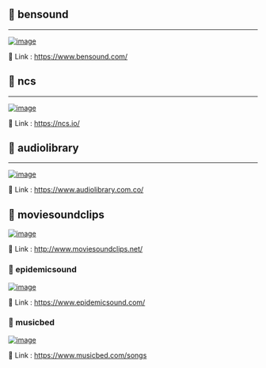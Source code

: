 ## 🚀 bensound
---
[![image](https://github.com/liebespaar93/youtube/assets/82822684/f4333828-581b-4f96-88fd-a9fc2a1bed62)](https://www.bensound.com/)

🔗 Link : https://www.bensound.com/

## 🚀 ncs
---
[![image](https://ncs.io/static/web/img/logo-og.png?_m=1597301782)](https://ncs.io/)

🔗 Link : https://ncs.io/

## 🚀 audiolibrary
---
[![image](https://cdn.audiolibrary.com.co/themes/ytalc/assets/img/og-home.jpeg)](https://www.audiolibrary.com.co/)

🔗 Link : https://www.audiolibrary.com.co/

## 🚀 moviesoundclips
[![image](http://www.moviesoundclips.net/images/fbimage.jpg)](http://www.moviesoundclips.net/)

🔗 Link : http://www.moviesoundclips.net/


### 🚀 epidemicsound

[![image](https://www.epidemicsound.com/staticfiles/legacy/20/images/epidemic-sound-logo-square.png)](https://www.epidemicsound.com/)

🔗 Link : https://www.epidemicsound.com/

### 🚀 musicbed

[![image](https://themusicbed.s3.amazonaws.com/site-assets/img/social/facebook-open-graph.png)](https://www.epidemicsound.com/)

🔗 Link : https://www.musicbed.com/songs
